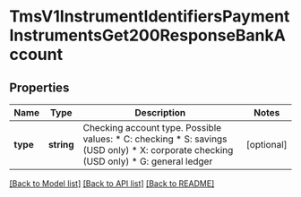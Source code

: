 # TmsV1InstrumentIdentifiersPaymentInstrumentsGet200ResponseBankAccount

## Properties
Name | Type | Description | Notes
------------ | ------------- | ------------- | -------------
**type** | **string** | Checking account type. Possible values:   * C: checking   * S: savings (USD only)   * X: corporate checking (USD only)   * G: general ledger | [optional] 

[[Back to Model list]](../README.md#documentation-for-models) [[Back to API list]](../README.md#documentation-for-api-endpoints) [[Back to README]](../README.md)


